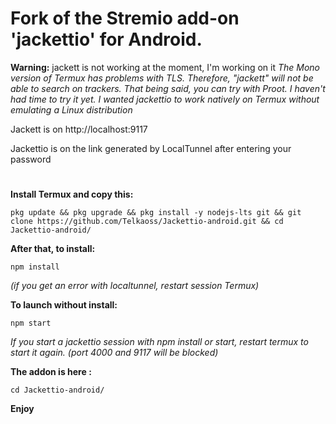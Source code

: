 # Fork of the Stremio add-on 'jackettio' for Android.

**Warning:** jackett is not working at the moment, I'm working on it
*The Mono version of Termux has problems with TLS. Therefore, "jackett" will not be able to search on trackers.
That being said, you can try with Proot. I haven't had time to try it yet. I wanted jackettio to work natively on Termux without emulating a Linux distribution*

Jackett is on http://localhost:9117

Jackettio is on the link generated by LocalTunnel after entering your password

#
**Install Termux and copy this:**
```
pkg update && pkg upgrade && pkg install -y nodejs-lts git && git clone https://github.com/Telkaoss/Jackettio-android.git && cd Jackettio-android/

```
**After that, to install:** 
```
npm install
```
*(if you get an error with localtunnel, restart session Termux)*

**To launch without install:**
```
npm start
```
*If you start a jackettio session with npm install or start, restart termux to start it again. (port 4000 and 9117 will be blocked)*

**The addon is here :**

```
cd Jackettio-android/
```
**Enjoy**


